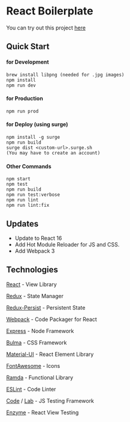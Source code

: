 # React Boilerplate

You can try out this project [here](http://react-boilerplate.surge.sh)

## Quick Start

#### for Development

```
brew install libpng (needed for .jpg images)
npm install
npm run dev
```

#### for Production

```
npm run prod
```

#### for Deploy (using surge)

```
npm install -g surge
npm run build
surge dist <custom-url>.surge.sh
(You may have to create an account)

```

#### Other Commands

```
npm start
npm test
npm run build
npm run test:verbose
npm run lint
npm run lint:fix
```

## Updates

* Update to React 16
* Add Hot Module Reloader for JS and CSS.
* Add Webpack 3

## Technologies

[React](https://facebook.github.io/react/) - View Library

[Redux](http://redux.js.org/) - State Manager

[Redux-Persist](https://github.com/rt2zz/redux-persist) - Persistent State

[Webpack](https://webpack.github.io/) - Code Packager for React

[Express](http://expressjs.com/) - Node Framework

[Bulma](http://bulma.io/) - CSS Framework

[Material-UI](http://material-ui.com/) - React Element Library

[FontAwesome](http://fontawesome.io/) - Icons

[Ramda](http://ramdajs.com/) - Functional Library

[ESLint](http://eslint.org/) - Code Linter

[Code](https://github.com/hapijs/code) / [Lab](https://github.com/hapijs/lab) - JS Testing Framework

[Enzyme](https://github.com/airbnb/enzyme) - React View Testing
